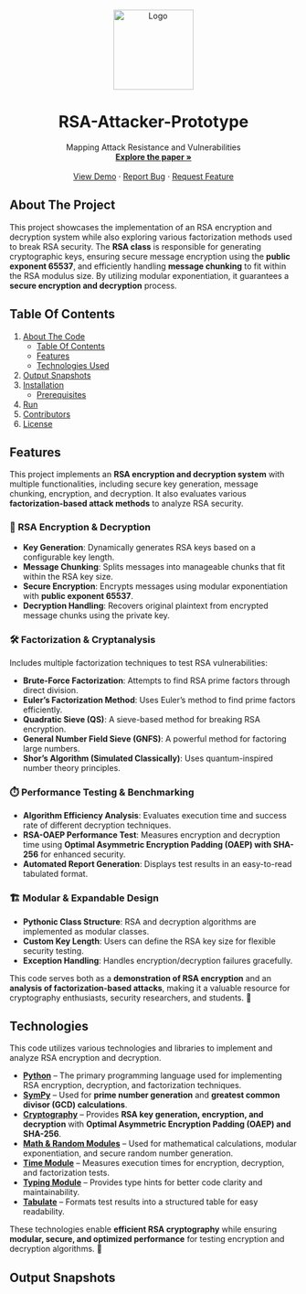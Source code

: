 <a id="readme-top"></a>

<!-- PROJECT LOGO -->
<br />
<div align="center"> 
  <a href="https://github.com/feiryrej/rsa-attacker-prototype">
    <img src="https://github.com/user-attachments/assets/2ded5581-28e7-4900-a529-74a2dcc352f9" alt="Logo" width="140" height="140">
  </a>

  <h1 align="center">RSA-Attacker-Prototype</h1> 
  <p align="center">
    Mapping Attack Resistance and Vulnerabilities
    <br />
    <a href="https://drive.google.com/drive/folders/13OPHTafFAbe67403Vr7lv9-Q2bJgp9s2?usp=sharing"><strong>Explore the paper »</strong></a>
    <br />
    <br />
    <a href="#demo">View Demo</a>
    ·
    <a href="https://github.com/feiryrej/rsa-attacker-prototype/issues">Report Bug</a>
    ·
    <a href="https://github.com/feiryrej/rsa-attacker-prototype/issues">Request Feature</a>
  </p>
</div>

<!-- ABOUT THE PROJECT -->
## About The Project
This project showcases the implementation of an RSA encryption and decryption system while also exploring various factorization methods used to break RSA security. The **RSA class** is responsible for generating cryptographic keys, ensuring secure message encryption using the **public exponent 65537**, and efficiently handling **message chunking** to fit within the RSA modulus size. By utilizing modular exponentiation, it guarantees a **secure encryption and decryption** process.

<!-- TABLE OF CONTENTS -->
## Table Of Contents
<ol>
  <li>
    <a href="#about-the-project">About The Code</a>
    <ul>
      <li><a href="#table-of-contents">Table Of Contents</a></li>
      <li><a href="#features">Features</a></li>
      <li><a href="#technologies">Technologies Used</a></li>
    </ul>
  </li>
  <li>
    <a href="#output-snapshots">Output Snapshots</a>
  </li>
  <li>
    <a href="#installation">Installation</a>
    <ul>
      <li><a href="#prerequisites">Prerequisites</a></li>
    </ul>
  </li>
  <li>
    <a href="#run">Run</a>
  </li>
  <li>
    <a href="#contributors">Contributors</a>
  </li>
  <li>
    <a href="#license">License</a>
  </li>
</ol> 

<!-- FEATURES -->
## Features

This project implements an **RSA encryption and decryption system** with multiple functionalities, including secure key generation, message chunking, encryption, and decryption. It also evaluates various **factorization-based attack methods** to analyze RSA security.

### 🔐 RSA Encryption & Decryption  
- **Key Generation**: Dynamically generates RSA keys based on a configurable key length.  
- **Message Chunking**: Splits messages into manageable chunks that fit within the RSA key size.  
- **Secure Encryption**: Encrypts messages using modular exponentiation with **public exponent 65537**.  
- **Decryption Handling**: Recovers original plaintext from encrypted message chunks using the private key.  

### 🛠️ Factorization & Cryptanalysis  
Includes multiple factorization techniques to test RSA vulnerabilities:  
- **Brute-Force Factorization**: Attempts to find RSA prime factors through direct division.  
- **Euler’s Factorization Method**: Uses Euler’s method to find prime factors efficiently.  
- **Quadratic Sieve (QS)**: A sieve-based method for breaking RSA encryption.  
- **General Number Field Sieve (GNFS)**: A powerful method for factoring large numbers.  
- **Shor’s Algorithm (Simulated Classically)**: Uses quantum-inspired number theory principles.  

### ⏱️ Performance Testing & Benchmarking  
- **Algorithm Efficiency Analysis**: Evaluates execution time and success rate of different decryption techniques.  
- **RSA-OAEP Performance Test**: Measures encryption and decryption time using **Optimal Asymmetric Encryption Padding (OAEP) with SHA-256** for enhanced security.  
- **Automated Report Generation**: Displays test results in an easy-to-read tabulated format.  

### 🏗️ Modular & Expandable Design  
- **Pythonic Class Structure**: RSA and decryption algorithms are implemented as modular classes.  
- **Custom Key Length**: Users can define the RSA key size for flexible security testing.  
- **Exception Handling**: Handles encryption/decryption failures gracefully.  

This code serves both as a **demonstration of RSA encryption** and an **analysis of factorization-based attacks**, making it a valuable resource for cryptography enthusiasts, security researchers, and students. 🚀  

<!-- TECHNOLOGIES USED -->
## Technologies

This code utilizes various technologies and libraries to implement and analyze RSA encryption and decryption.  

- **[Python](https://www.python.org/)** – The primary programming language used for implementing RSA encryption, decryption, and factorization techniques.  
- **[SymPy](https://www.sympy.org/)** – Used for **prime number generation** and **greatest common divisor (GCD) calculations**.  
- **[Cryptography](https://cryptography.io/)** – Provides **RSA key generation, encryption, and decryption** with **Optimal Asymmetric Encryption Padding (OAEP) and SHA-256**.  
- **[Math & Random Modules](https://docs.python.org/3/library/math.html)** – Used for mathematical calculations, modular exponentiation, and secure random number generation.  
- **[Time Module](https://docs.python.org/3/library/time.html)** – Measures execution times for encryption, decryption, and factorization tests.  
- **[Typing Module](https://docs.python.org/3/library/typing.html)** – Provides type hints for better code clarity and maintainability.  
- **[Tabulate](https://pypi.org/project/tabulate/)** – Formats test results into a structured table for easy readability.  

These technologies enable **efficient RSA cryptography** while ensuring **modular, secure, and optimized performance** for testing encryption and decryption algorithms. 🚀

<!-- OUTPUT SNAPSHOTS -->
## Output Snapshots
